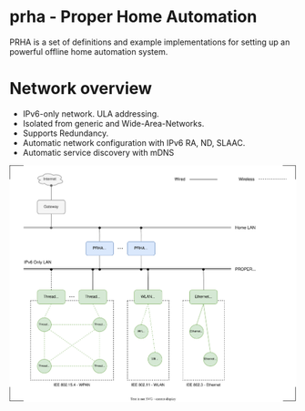 # prha - Proper Home Automation

PRHA is a set of definitions and example implementations for setting up an powerful offline home automation system.

# Network overview

- IPv6-only network. ULA addressing.
- Isolated from generic and Wide-Area-Networks.
- Supports Redundancy.
- Automatic network configuration with IPv6 RA, ND, SLAAC.
- Automatic service discovery with mDNS

![PRHA Network Overview](./prha-network-overview.drawio.svg)

